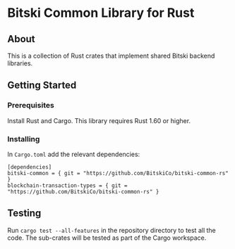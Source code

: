 # Bitski Common Library for Rust

## About

This is a collection of Rust crates that implement shared Bitski backend libraries.

## Getting Started

### Prerequisites

Install Rust and Cargo. This library requires Rust 1.60 or higher.

### Installing

In `Cargo.toml` add the relevant dependencies:

```
[dependencies]
bitski-common = { git = "https://github.com/BitskiCo/bitski-common-rs" }
blockchain-transaction-types = { git = "https://github.com/BitskiCo/bitski-common-rs" }
```

## Testing

Run `cargo test --all-features` in the repository directory to test all the code. The sub-crates will be tested as part of the Cargo workspace.
